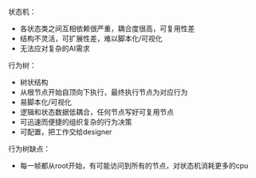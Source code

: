 状态机：

- 各状态类之间互相依赖很严重，耦合度很高，可复用性差
- 结构不灵活，可扩展性差，难以脚本化/可视化
- 无法应对复杂的AI需求

行为树：

- 树状结构
- 从根节点开始自顶向下执行，最终执行节点为对应行为
- 易脚本化/可视化
- 逻辑和状态数据低耦合，任何节点写好可复用节点
- 可迅速而便捷的组织复杂的行为决策
- 可配置，把工作交给designer

行为树缺点：

- 每一帧都从root开始，有可能访问到所有的节点，对状态机消耗更多的cpu

